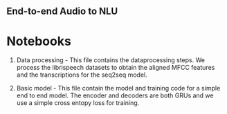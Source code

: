 ## End-to-end Audio to NLU

# Notebooks

1. Data processing - This file contains the dataprocessing steps. We process the librispeech datasets to obtain the aligned MFCC features and the transcriptions for the seq2seq model.

2. Basic model - This file contain the model and training code for a simple end to end model. The encoder and decoders are both GRUs and we use a simple cross entopy loss for training.
